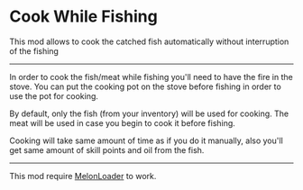 # Cook While Fishing

This mod allows to cook the catched fish automatically without interruption of the fishing

---
In order to cook the fish/meat while fishing you'll need to have the fire in the stove. You can put the cooking pot on the stove before fishing in order to use the pot for cooking.

By default, only the fish (from your inventory) will be used for cooking. The meat will be used in case you begin to cook it before fishing.

Cooking will take same amount of time as if you do it manually, also you'll get same amount of skill points and oil from the fish.

---
This mod require [MelonLoader](https://github.com/LavaGang/MelonLoader/releases) to work.